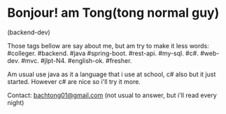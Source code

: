 # Bonjour! am Tong(tong normal guy)
(backend-dev)

Those tags bellow are say about me, but am try to make it less words:
#colleger. #backend. #java #spring-boot. #rest-api. #my-sql. #c#. #web-dev. #mvc. #jlpt-N4. #english-ok. #fresher.

Am usual use java as it a language that i use at school, c# also but it just started. However c# are nice so i'll try it more.

 Contact: bachtong01@gmail.com (not usual to answer, but i'll read every night)
